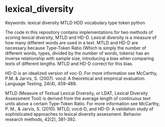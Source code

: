 # lexical_diversity
Keywords: lexical diversity MTLD HDD vocabulary type token python

The code in this repository contains implementations for two methods of scoring lexical diversity, MTLD and HD-D. Lexical diversity is a measure of how many different words are used in a text. MTLD and HD-D are necessary because Type-Token Ratio (Which is simply the number of different words, types, divided by the number of words, tokens) has an inverse relationship with sample size, introducing a bias when comparing texts of different lengths. MTLD and HD-D correct for this bias.

HD-D is an idealized version of voc-D. For more information see McCarthy, P.M. & Jarvis, S. (2007). vocd: A theoretical and empirical evaluation. Language Testing, 24(4), 459-488.

MTLD (Measure of Textual Lexical Diversity, or LDAT, Lexical Diversity Assessment Tool) is derived from the average length of continuous text units above a certain Type-Token Ratio. For more information see McCarthy, P. M., & Jarvis, S. (2010). MTLD, vocd-D, and HD-D: A validation study of sophisticated approaches to lexical diversity assessment. Behavior research methods, 42(2), 381-392.
